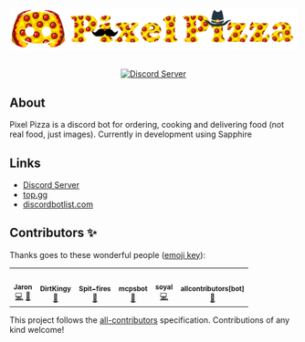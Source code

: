 <div align="center">
	<br>
	<p><img src="https://raw.githubusercontent.com/PixelPizza/Images/main/ppbot2-text.png" alt="Pixel Pizza Logo"></p>
	<br>
	<a href="https://discord.gg/MzbsFPe"><img src="https://img.shields.io/discord/709698572035162143?color=5865F2&logo=discord&logoColor=white" alt="Discord Server"></a>
</div>

## About
Pixel Pizza is a discord bot for ordering, cooking and delivering food (not real food, just images). Currently in development using Sapphire

## Links
* [Discord Server](https://discord.gg/MzbsFPe)
* [top.gg](https://top.gg/bot/709705136259334296)
* [discordbotlist.com](https://discordbotlist.com/bots/pixel-pizza)

## Contributors ✨

Thanks goes to these wonderful people ([emoji key](https://allcontributors.org/docs/en/emoji-key)):

<!-- ALL-CONTRIBUTORS-LIST:START - Do not remove or modify this section -->
<!-- prettier-ignore-start -->
<!-- markdownlint-disable -->
<table>
  <tr>
    <td align="center"><a href="https://github.com/JaronZ"><img src="https://avatars.githubusercontent.com/u/60853956?v=4?s=100" width="100px;" alt=""/><br /><sub><b>Jaron</b></sub></a><br /><a href="https://github.com/PixelPizza/Bot/commits?author=JaronZ" title="Code">💻</a> <a href="#projectManagement-JaronZ" title="Project Management">📆</a></td>
    <td align="center"><a href="https://github.com/DirtKingy"><img src="https://avatars.githubusercontent.com/u/92637772?v=4?s=100" width="100px;" alt=""/><br /><sub><b>DirtKingy</b></sub></a><br /><a href="#ideas-DirtKingy" title="Ideas, Planning, & Feedback">🤔</a></td>
    <td align="center"><a href="https://github.com/Spit-fires"><img src="https://avatars.githubusercontent.com/u/84981998?v=4?s=100" width="100px;" alt=""/><br /><sub><b>Spit-fires</b></sub></a><br /><a href="#ideas-Spit-fires" title="Ideas, Planning, & Feedback">🤔</a></td>
    <td align="center"><a href="https://github.com/mcpsbot"><img src="https://avatars.githubusercontent.com/u/83839790?v=4?s=100" width="100px;" alt=""/><br /><sub><b>mcpsbot</b></sub></a><br /><a href="#ideas-mcpsbot" title="Ideas, Planning, & Feedback">🤔</a></td>
    <td align="center"><a href="https://github.com/soyalk9"><img src="https://avatars.githubusercontent.com/u/45419988?v=4?s=100" width="100px;" alt=""/><br /><sub><b>soyal</b></sub></a><br /><a href="https://github.com/PixelPizza/Bot/commits?author=soyalk9" title="Code">💻</a></td>
    <td align="center"><a href="https://github.com/apps/allcontributors"><img src="https://avatars.githubusercontent.com/in/23186?v=4?s=100" width="100px;" alt=""/><br /><sub><b>allcontributors[bot]</b></sub></a><br /><a href="https://github.com/PixelPizza/Bot/commits?author=allcontributors[bot]" title="Documentation">📖</a></td>
  </tr>
</table>

<!-- markdownlint-restore -->
<!-- prettier-ignore-end -->

<!-- ALL-CONTRIBUTORS-LIST:END -->

This project follows the [all-contributors](https://github.com/all-contributors/all-contributors) specification. Contributions of any kind welcome!
